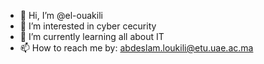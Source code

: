 - 👋 Hi, I’m @el-ouakili
- 👀 I’m interested in cyber cecurity
- 🌱 I’m currently learning all about IT
- 📫 How to reach me by: abdeslam.loukili@etu.uae.ac.ma

<!---
el-ouakili/el-ouakili is a ✨ special ✨ repository because its `README.md` (this file) appears on your GitHub profile.
You can click the Preview link to take a look at your changes.
--->
